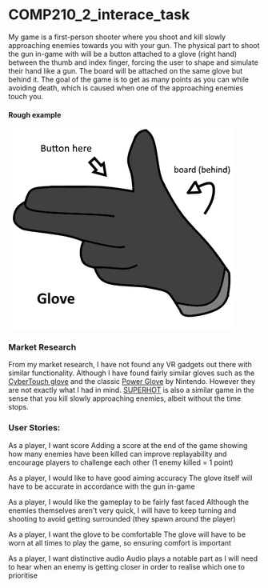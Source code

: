 # COMP210_2_interace_task

My game is a first-person shooter where you shoot and kill slowly approaching enemies towards you with your gun. The physical part to shoot the gun in-game with will be a button attached to a glove (right hand) between the thumb and index finger, forcing the user to shape and simulate their hand like a gun. The board will be attached on the same glove but behind it. The goal of the game is to get as many points as you can while avoiding death, which is caused when one of the approaching enemies touch you. 

#### Rough example
![Glove](https://raw.githubusercontent.com/Klumz/COMP210_2_interace_task/master/glove.png)

### Market Research

From my market research, I have not found any VR gadgets out there with similar functionality. Although I have found fairly similar gloves such as the [CyberTouch glove](http://www.cyberglovesystems.com/cybertouch/) and the classic [Power Glove](https://en.wikipedia.org/wiki/Power_Glove) by Nintendo. However they are not exactly what I had in mind. [SUPERHOT](https://superhotgame.com/) is also a similar game in the sense that you kill slowly approaching enemies, albeit without the time stops.

### User Stories:

As a player, I want score
Adding a score at the end of the game showing how many enemies have been killed can improve replayability and encourage players to challenge each other (1 enemy killed = 1 point)

As a player, I would like to have good aiming accuracy
The glove itself will have to be accurate in accordance with the gun in-game

As a player, I would like the gameplay to be fairly fast faced
Although the enemies themselves aren't very quick, I will have to keep turning and shooting to avoid getting surrounded (they spawn around the player) 

As a player, I want the glove to be comfortable
The glove will have to be worn at all times to play the game, so ensuring comfort is important

As a player, I want distinctive audio
Audio plays a notable part as I will need to hear when an enemy is getting closer in order to realise which one to prioritise
